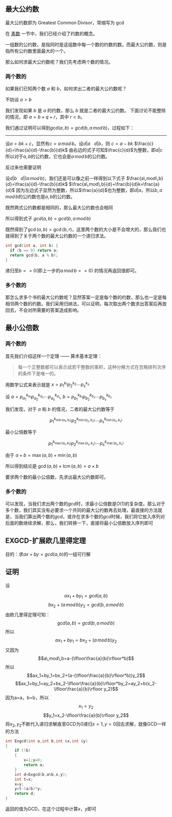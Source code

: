 ## 最大公约数

最大公约数即为 Greatest Common Divisor，常缩写为 gcd

在 [素数](/math/prime) 一节中，我们已经介绍了约数的概念。

一组数的公约数，是指同时是这组数中每一个数的约数的数。而最大公约数，则是指所有公约数里面最大的一个。

那么如何求最大公约数呢？我们先考虑两个数的情况。

### 两个数的

如果我们已知两个数 $a$ 和 $b$，如何求出二者的最大公约数呢？

不妨设 $a > b$

我们发现如果 $b$ 是 $a$ 的约数，那么 $b$ 就是二者的最大公约数。
下面讨论不能整除的情况，即 $a = b \times q + r$，其中 $r < b$。

我们通过证明可以得到$gcd(a,b)=gcd(b,a\,mod\,b)$，过程如下：

* * *

设$a=bk+c$，显然有$c=a\,mod\,b$。设$d|a\ \ \ d|b$，则
$c=a-bk$
$\frac{c}{d}=\frac{a}{d}-\frac{b}{d}k$
由右边的式子可知$\frac{c}{d}$为整数，即$d|c$所以对于$a,b$的公约数，它也会是$a\,mod\,b$的公约数。

反过来也需要证明

设$d|b\ \ \ d|(a\,mod\,b)$，我们还是可以像之前一样得到以下式子
$\frac{a\,mod\,b}{d}=\frac{a}{d}-\frac{b}{d}k$
$\frac{a\,mod\,b}{d}+\frac{b}{d}k=\frac{a}{d}$
因为左边式子显然为整数，所以$\frac{a}{d}$也为整数，即$d|a$，所以$b,a\,mod\,b$的公约数也是$a,b$的公约数。

既然两式公约数都是相同的，那么最大公约数也会相同

所以得到式子
$gcd(a,b)=gcd(b,a\,mod\,b)$

既然得到了$\gcd(a, b) = \gcd(b, r)$，这里两个数的大小是不会增大的，那么我们也就得到了关于两个数的最大公约数的一个递归求法。

```cpp
int gcd(int a, int b) {
  if (b == 0) return a;
  return gcd(b, a % b);
}
```

递归至$b==0$(即上一步的$a\,mod\,b==0$) 的情况再返回值即可。

### 多个数的

那怎么求多个书的最大公约数呢？显然答案一定是每个数的约数，那么也一定是每相邻两个数的约数。我们采用归纳法，可以证明，每次取出两个数求出答案后再放回去，不会对所需要的答案造成影响。

## 最小公倍数

### 两个数的

首先我们介绍这样一个定理 —— 算术基本定理：

>  每一个正整数都可以表示成若干整数的乘积，这种分解方式在忽略排列次序的条件下是唯一的。

用数学公式来表示就是 $x = p_1^{k_1}p_2^{k_2} \cdots p_s^{k_s}$

设 $a = p_{a_1}^{k_{a_1}}p_{a_2}^{k_{a_2}} \cdots p_{a_s}^{k_{a_s}}$, $b = p_{b_1}^{k_{b_1}}p_{b_2}^{k_{b_2}} \cdots p_{b_s}^{k_{b_s}}$

我们发现，对于 $a$ 和 $b$ 的情况，二者的最大公约数等于

$$
p_1^{k_{\min(a_1, b_1)}}p_2^{k_{\min(a_2, b_2)}} \cdots p_s^{k_{\min(a_s, b_s)}}
$$

最小公倍数等于

$$
p_1^{k_{\max(a_1, b_1)}}p_2^{k_{\max(a_2, b_2)}} \cdots p_s^{k_{\max(a_s, b_s)}}
$$

由于 $a + b = \max(a, b) + \min(a, b)$

所以得到结论是 $\gcd(a, b) \times \operatorname{lcm}(a, b) = a \times b$

要求两个数的最小公倍数，先求出最大公约数即可。

### 多个数的

可以发现，当我们求出两个数的$gcd$时，求最小公倍数是$O(1)$的复杂度。那么对于多个数，我们其实没有必要求一个共同的最大公约数再去处理，最直接的方法就是，当我们算出两个数的$gcd$，或许在求多个数的$gcd$时候，我们将它放入序列对后面的数继续求解，那么，我们转换一下，直接将最小公倍数放入序列即可

## EXGCD-扩展欧几里得定理

目的：求$ax+by=gcd(a,b)$的一组可行解

证明
---
设

$$ax_1+by_1=gcd(a,b)$$
$$bx_2+(a\,mod\,b)y_2=gcd(b,a\,mod\,b)$$
由欧几里得定理可知：
$$gcd(a,b)=gcd(b,a\,mod\,b)$$
所以
$$ax_1+by_1=bx_2+(a\,mod\,b)y_2$$
又因为
$$a\,mod\,b=a-(\lfloor\frac{a}{b}\rfloor*b)$$
所以
$$ax_1+by_1=bx_2+(a-(\lfloor\frac{a}{b}\rfloor*b))y_2$$
$$ax_1+by_1=ay_2+bx_2-\lfloor\frac{a}{b}\rfloor*by_2=ay_2+b(x_2-\lfloor\frac{a}{b}\rfloor y_2)$$
因为a=a，b=b，所以
$$x_1=y_2$$
$$y_1=x_2-\lfloor\frac{a}{b}\rfloor y_2$$
将$x_2,y_2$不断代入递归求解直至GCD为0递归$x=1,y=0$回去求解，就像GCD一样的方法
```cpp
int Exgcd(int a,int b,int &x,int &y)
{
    if (!b) 
    {
        x=1;y=0;
        return a;
    }
    int d=Exgcd(b,a%b,x,y);
    int t=x;
    x=y;
    y=t-(a/b)*y;
    return d;
}
```
返回的值为GCD，在这个过程中计算$x，y$即可
